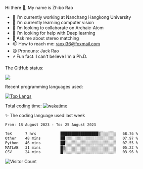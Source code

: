 Hi there 👋, My name is Zhibo Rao
- 🔭 I’m currently working at Nanchang Hangkong University
- 🌱 I’m currently learning computer vision
- 👯 I’m looking to collaborate on Archaic-Atom
- 🤔 I’m looking for help with Deep learning
- 💬 Ask me about stereo matching
- 📫 How to reach me: raoxi36@foxmail.com
- 😄 Pronouns: Jack Rao
- ⚡ Fun fact: I can't believe I'm a Ph.D.

The GitHub status:

![](https://github-readme-stats.vercel.app/api?username=ZhiboRao)

Recent programming languages used:

[![Top Langs](https://github-readme-stats.vercel.app/api/top-langs/?username=ZhiboRao&layout=compact)](https://github.com/anuraghazra/github-readme-stats)

Total coding time: [![wakatime](https://wakatime.com/badge/user/51ec5ec7-4742-4243-9eea-732ade32c0b7.svg)](https://wakatime.com/@51ec5ec7-4742-4243-9eea-732ade32c0b7)

✨ The coding language used last week 
<!--START_SECTION:waka-->

```txt
From: 18 August 2023 - To: 25 August 2023

TeX      7 hrs           █████████████████▒░░░░░░░   68.76 %
Other    48 mins         ██░░░░░░░░░░░░░░░░░░░░░░░   07.97 %
Python   46 mins         ██░░░░░░░░░░░░░░░░░░░░░░░   07.55 %
MATLAB   31 mins         █▒░░░░░░░░░░░░░░░░░░░░░░░   05.22 %
CSV      24 mins         █░░░░░░░░░░░░░░░░░░░░░░░░   03.96 %
```

<!--END_SECTION:waka-->

![Visitor Count](https://profile-counter.glitch.me/Raohaocheng/count.svg)
